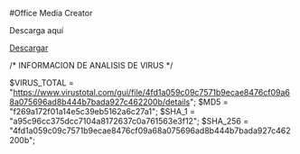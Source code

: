 #Office Media Creator

Descarga aquí

[Descargar](https://cuty.io/nlaKTZdujYp)

/* INFORMACION DE ANALISIS DE VIRUS */

$VIRUS_TOTAL = "https://www.virustotal.com/gui/file/4fd1a059c09c7571b9ecae8476cf09a68a075696ad8b444b7bada927c462200b/details";
$MD5 = "f269a172f01a14e5c39eb5162a6c27a1";
$SHA_1 = "a95c96cc375dcc7104a8172637c0a761563e3f12";
$SHA_256 = "4fd1a059c09c7571b9ecae8476cf09a68a075696ad8b444b7bada927c462200b";
